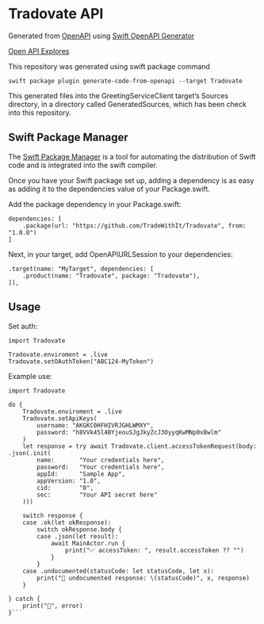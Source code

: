 # Tradovate API

Generated from [OpenAPI](https://api.tradovate.com) using [Swift OpenAPI Generator](https://www.swift.org/blog/introducing-swift-openapi-generator/) 


[Open API Explores](https://tradewithit.github.io/Tradovate/index.html)

This repository was generated using swift package command 
```
swift package plugin generate-code-from-openapi --target Tradovate

```

This generated files into the GreetingServiceClient target’s Sources directory, in a directory called GeneratedSources, which has been check into this repository.

## Swift Package Manager

The [Swift Package Manager](https://swift.org/package-manager/) is a tool for automating the distribution of Swift code and is integrated into the swift compiler.

Once you have your Swift package set up, adding a dependency is as easy as adding it to the dependencies value of your Package.swift.

Add the package dependency in your Package.swift:
```
dependencies: [
    .package(url: "https://github.com/TradeWithIt/Tradovate", from: "1.0.0")
]
```
Next, in your target, add OpenAPIURLSession to your dependencies:
```
.target(name: "MyTarget", dependencies: [
    .product(name: "Tradovate", package: "Tradovate"),
]),
```


## Usage 
Set auth:
```
import Tradovate

Tradovate.enviroment = .live
Tradovate.setOAuthToken("ABC124-MyToken")
```

Example use:
```
import Tradovate

do {
    Tradovate.enviroment = .live
    Tradovate.setApiKeys(
        username: "AKGKC0HFHIVRJGHLWMXY",
        password: "h8VVk45l4BYjeouSJgJkyZcJ3OyyqKwMNp0xBwlm"
    )
    let response = try await Tradovate.client.accessTokenRequest(body: .json(.init(
        name:       "Your credentials here",
        password:   "Your credentials here",
        appId:      "Sample App",
        appVersion: "1.0",
        cid:        "0",
        sec:        "Your API secret here"
    )))
    
    switch response {
    case .ok(let okResponse):
        switch okResponse.body {
        case .json(let result):
            await MainActor.run {
                print("✅ accessToken: ", result.accessToken ?? "")
            }
        }
    case .undocumented(statusCode: let statusCode, let x):
        print("🥺 undocumented response: \(statusCode)", x, response)
    }
    
} catch {
    print("🔴", error)
}```
